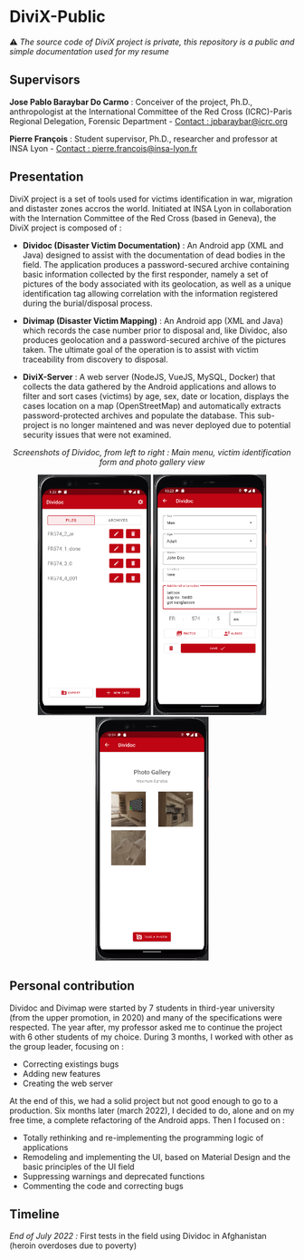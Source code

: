 # DiviX-Public

:warning: *The source code of DiviX project is private, this repository is a public and simple documentation used for my resume*

## Supervisors

**Jose Pablo Baraybar Do Carmo** : Conceiver of the project, Ph.D., anthropologist at the International Committee of the Red Cross (ICRC)-Paris Regional Delegation, Forensic Department - [Contact : jpbaraybar@icrc.org](mailto:jpbaraybar@icrc.org)

**Pierre François** : Student supervisor, Ph.D., researcher and professor at INSA Lyon - [Contact : pierre.francois@insa-lyon.fr](mailto:pierre.francois@insa-lyon.fr)

## Presentation

DiviX project is a set of tools used for victims identification in war, migration and distaster zones accros the world.
Initiated at INSA Lyon in collaboration with the Internation Committee of the Red Cross (based in Geneva), the DiviX project is composed of :

- **Dividoc (Disaster Victim Documentation)** : An Android app (XML and Java) designed to assist with the documentation of dead bodies
in the field. The application produces a password-secured archive containing basic
information collected by the first responder, namely a set of pictures of the body associated
with its geolocation, as well as a unique identification tag allowing correlation with the
information registered during the burial/disposal process.

- **Divimap (Disaster Victim Mapping)** : An Android app (XML and Java) which records the case number prior to disposal and, like Dividoc, also produces geolocation and
a password-secured archive of the pictures taken. The ultimate goal of the operation is to
assist with victim traceability from discovery to disposal.

- **DiviX-Server** : A web server (NodeJS, VueJS, MySQL, Docker) that collects the data gathered by the Android applications and allows to filter and sort cases (victims) by age, sex, date or location, displays the cases location on a map (OpenStreetMap) and automatically extracts password-protected archives and populate the database. This sub-project is no longer maintened and was never deployed due to potential security issues that were not examined.

<p align="center">
<i>Screenshots of Dividoc, from left to right : Main menu, victim identification form and photo gallery view</i>
</p>
<p align="center">
  <img src="/images/main_menu.png" width="200" />
  <img src="/images/tag_form.png" width="200" /> 
  <img src="/images/photo_gallery_view.png" width="200" />
</p>

## Personal contribution

Dividoc and Divimap were started by 7 students in third-year university (from the upper promotion, in 2020) and many of the specifications were respected. The year after, my professor asked me to continue the project with 6 other students of my choice. During 3 months, I worked with other as the group leader, focusing on :
- Correcting existings bugs
- Adding new features
- Creating the web server

At the end of this, we had a solid project but not good enough to go to a production.
Six months later (march 2022), I decided to do, alone and on my free time, a complete refactoring of the Android apps. Then I focused on :
- Totally rethinking and re-implementing the programming logic of applications
- Remodeling and implementing the UI, based on Material Design and the basic principles of the UI field
- Suppressing warnings and deprecated functions
- Commenting the code and correcting bugs

## Timeline

*End of July 2022 :* First tests in the field using Dividoc in Afghanistan (heroin overdoses due to poverty)
